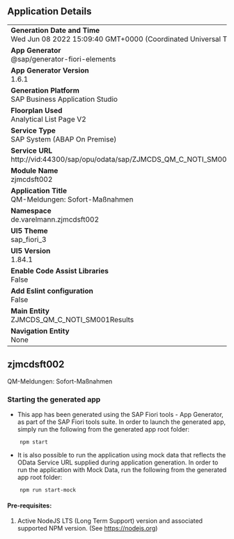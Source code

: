 ## Application Details
|               |
| ------------- |
|**Generation Date and Time**<br>Wed Jun 08 2022 15:09:40 GMT+0000 (Coordinated Universal Time)|
|**App Generator**<br>@sap/generator-fiori-elements|
|**App Generator Version**<br>1.6.1|
|**Generation Platform**<br>SAP Business Application Studio|
|**Floorplan Used**<br>Analytical List Page V2|
|**Service Type**<br>SAP System (ABAP On Premise)|
|**Service URL**<br>http://vid:44300/sap/opu/odata/sap/ZJMCDS_QM_C_NOTI_SM001_CDS
|**Module Name**<br>zjmcdsft002|
|**Application Title**<br>QM-Meldungen: Sofort-Maßnahmen|
|**Namespace**<br>de.varelmann.zjmcdsft002|
|**UI5 Theme**<br>sap_fiori_3|
|**UI5 Version**<br>1.84.1|
|**Enable Code Assist Libraries**<br>False|
|**Add Eslint configuration**<br>False|
|**Main Entity**<br>ZJMCDS_QM_C_NOTI_SM001Results|
|**Navigation Entity**<br>None|

## zjmcdsft002

QM-Meldungen: Sofort-Maßnahmen

### Starting the generated app

-   This app has been generated using the SAP Fiori tools - App Generator, as part of the SAP Fiori tools suite.  In order to launch the generated app, simply run the following from the generated app root folder:

```
    npm start
```

- It is also possible to run the application using mock data that reflects the OData Service URL supplied during application generation.  In order to run the application with Mock Data, run the following from the generated app root folder:

```
    npm run start-mock
```

#### Pre-requisites:

1. Active NodeJS LTS (Long Term Support) version and associated supported NPM version.  (See https://nodejs.org)


